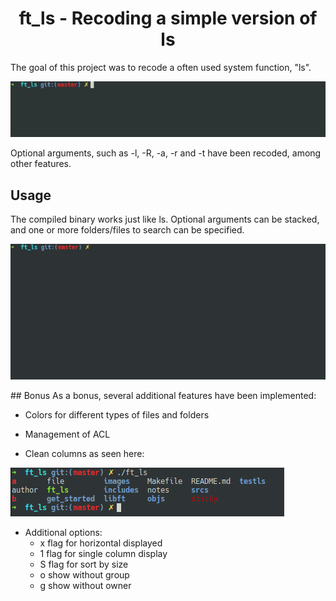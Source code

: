 <h1 align="center">ft_ls - Recoding a simple version of ls</h1>
The goal of this project was to recode a often used system function, "ls".
<p align="center">
    <img src="https://github.com/salahadawi/ft_ls/blob/master/images/ft_ls-simple.gif">
</p>

Optional arguments, such as -l, -R, -a, -r and -t have been recoded, among other features.

## Usage

The compiled binary works just like ls. Optional arguments can be stacked, and one or more folders/files to search can be specified.

<p align="center">
    <img src="https://github.com/salahadawi/ft_ls/blob/master/images/ft_ls-libft.gif">
</p>
## Bonus
As a bonus, several additional features have been implemented:

* Colors for different types of files and folders

* Management of ACL

* Clean columns as seen here:

<img src="https://github.com/salahadawi/ft_ls/blob/master/images/ft_ls-columns.png">

* Additional options:
	* x flag for horizontal displayed
	* 1 flag for single column display
	* S flag for sort by size
	* o show without group
	* g show without owner
	
